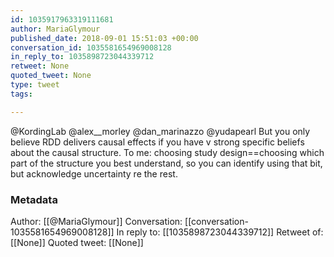 ```yaml
---
id: 1035917963319111681
author: MariaGlymour
published_date: 2018-09-01 15:51:03 +00:00
conversation_id: 1035581654969008128
in_reply_to: 1035898723044339712
retweet: None
quoted_tweet: None
type: tweet
tags:

---
```


@KordingLab @alex__morley @dan_marinazzo @yudapearl But you only believe RDD delivers causal effects if you have v strong specific beliefs about the causal structure. To me: choosing study design==choosing which part of the structure you best understand, so you can identify using that bit, but acknowledge uncertainty re the rest.

### Metadata

Author: [[@MariaGlymour]]
Conversation: [[conversation-1035581654969008128]]
In reply to: [[1035898723044339712]]
Retweet of: [[None]]
Quoted tweet: [[None]]
